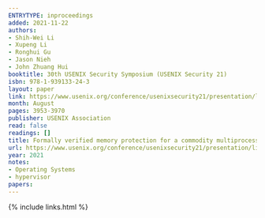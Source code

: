 ```yaml
---
ENTRYTYPE: inproceedings
added: 2021-11-22
authors:
- Shih-Wei Li
- Xupeng Li
- Ronghui Gu
- Jason Nieh
- John Zhuang Hui
booktitle: 30th USENIX Security Symposium (USENIX Security 21)
isbn: 978-1-939133-24-3
layout: paper
link: https://www.usenix.org/conference/usenixsecurity21/presentation/li-shih-wei
month: August
pages: 3953-3970
publisher: USENIX Association
read: false
readings: []
title: Formally verified memory protection for a commodity multiprocessor hypervisor
url: https://www.usenix.org/conference/usenixsecurity21/presentation/li-shih-wei
year: 2021
notes:
- Operating Systems
- hypervisor
papers:
---
```

{% include links.html %}
